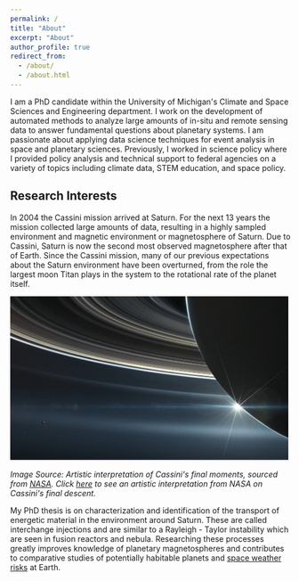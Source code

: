 ```yaml
---
permalink: /
title: "About"
excerpt: "About"
author_profile: true
redirect_from: 
  - /about/
  - /about.html
---
```


I am a PhD candidate within the University of Michigan's Climate and Space Sciences and Engineering department. I work on the development of automated methods to analyze large amounts of in-situ and remote sensing data to answer fundamental questions about planetary systems.  I am passionate about applying data science techniques for event analysis in space and planetary sciences. Previously, I worked in science policy where I provided policy analysis and technical support to federal agencies on a variety of topics including climate data, STEM education, and space policy.  

## Research Interests

In 2004 the Cassini mission arrived at Saturn. For the next 13 years the mission collected large amounts of data, resulting in a highly sampled environment and magnetic environment or magnetosphere of Saturn. Due to Cassini, Saturn is now the second most observed magnetosphere after that of Earth. Since the Cassini mission, many of our previous expectations about the Saturn environment have been overturned, from the role the largest moon Titan plays in the system to the rotational rate of the planet itself. 

<img src="../images/CassiniMockUp.png" alt="Drawing" style="width: 500px;"/>

*Image Source: Artistic interpretation of Cassini's final moments, sourced from [NASA](https://solarsystem.nasa.gov/missions/cassini/mission/grand-finale/overview/). Click [here](https://solarsystem.nasa.gov/resources/17728/cassinis-final-plunge/) to see an artistic interpretation from NASA on Cassini's final descent.*

My PhD thesis is on characterization and identification of the transport of energetic material in the environment around Saturn. These are called interchange injections and are similar to a Rayleigh - Taylor instability which are seen in fusion reactors and nebula. Researching these processes greatly improves knowledge of planetary magnetospheres and contributes to comparative studies of potentially habitable planets and [space weather risks](https://spaceplace.nasa.gov/spaceweather/en/) at Earth.














